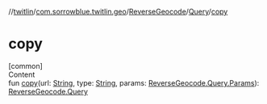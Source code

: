 //[twitlin](../../../index.md)/[com.sorrowblue.twitlin.geo](../../index.md)/[ReverseGeocode](../index.md)/[Query](index.md)/[copy](copy.md)



# copy  
[common]  
Content  
fun [copy](copy.md)(url: [String](https://kotlinlang.org/api/latest/jvm/stdlib/kotlin/-string/index.html), type: [String](https://kotlinlang.org/api/latest/jvm/stdlib/kotlin/-string/index.html), params: [ReverseGeocode.Query.Params](-params/index.md)): [ReverseGeocode.Query](index.md)  



